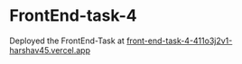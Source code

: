 # FrontEnd-task-4

Deployed the FrontEnd-Task at 
<a href="front-end-task-4-411o3j2v1-harshav45.vercel.app" target="_blank">front-end-task-4-411o3j2v1-harshav45.vercel.app</a>

